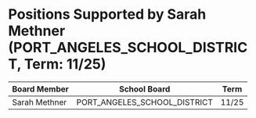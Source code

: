 # Positions Supported by Sarah Methner (PORT_ANGELES_SCHOOL_DISTRICT, Term: 11/25)

| Board Member | School Board | Term |
|--------------|--------------|------|
| Sarah Methner | PORT_ANGELES_SCHOOL_DISTRICT | 11/25 |

